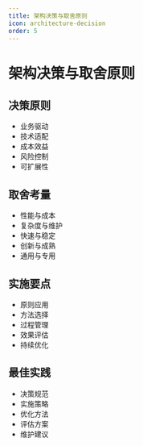 ```yaml
---
title: 架构决策与取舍原则
icon: architecture-decision
order: 5
---
```


# 架构决策与取舍原则

## 决策原则
- 业务驱动
- 技术适配
- 成本效益
- 风险控制
- 可扩展性

## 取舍考量
- 性能与成本
- 复杂度与维护
- 快速与稳定
- 创新与成熟
- 通用与专用

## 实施要点
- 原则应用
- 方法选择
- 过程管理
- 效果评估
- 持续优化

## 最佳实践
- 决策规范
- 实施策略
- 优化方法
- 评估方案
- 维护建议
